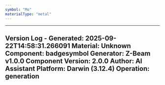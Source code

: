 ```yaml
---
symbol: "Mo"
materialType: "metal"
---
```


---
Version Log - Generated: 2025-09-22T14:58:31.266091
Material: Unknown
Component: badgesymbol
Generator: Z-Beam v1.0.0
Component Version: 2.0.0
Author: AI Assistant
Platform: Darwin (3.12.4)
Operation: generation
---
